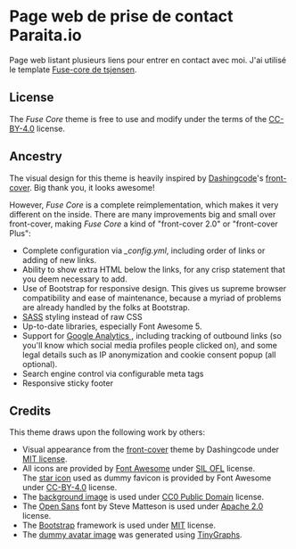 # Page web de prise de contact Paraita.io

Page web listant plusieurs liens pour entrer en contact avec moi.
J'ai utilisé le template [Fuse-core de tsjensen](https://github.com/tsjensen/fuse-core).


## License

The *Fuse Core* theme is free to use and modify under the terms of the
[CC-BY-4.0](https://creativecommons.org/licenses/by/4.0/) license.

## Ancestry

The visual design for this theme is heavily inspired by [Dashingcode](https://github.com/dashingcode)'s
[front-cover](https://github.com/dashingcode/front-cover). Big thank you, it looks awesome!

However, *Fuse Core* is a complete reimplementation, which makes it very different on the inside.
There are many improvements big and small over front-cover, making *Fuse Core* a kind of "front-cover 2.0" or
"front-cover Plus":

- Complete configuration via *_config.yml*, including order of links or adding of new links.
- Ability to show extra HTML below the links, for any crisp statement that you deem necessary to add.
- Use of Bootstrap for responsive design. This gives us supreme browser compatibility and ease of maintenance,
  because a myriad of problems are already handled by the folks at Bootstrap.
- [SASS](https://sass-lang.com/) styling instead of raw CSS
- Up-to-date libraries, especially Font Awesome&nbsp;5.
- Support for [Google Analytics ](https://analytics.google.com/analytics/web/), including tracking of outbound links
  (so you'll know which social media profiles people clicked on), and some legal details such as IP anonymization
  and cookie consent popup (all optional).
- Search engine control via configurable meta tags
- Responsive sticky footer


## Credits

This theme draws upon the following work by others:

- Visual appearance from the [front-cover](https://github.com/dashingcode/front-cover) theme by Dashingcode under
  [MIT license](https://github.com/dashingcode/front-cover/blob/5fb173ed1b130a1414b8f839feea6d4e97cbd9b4/LICENSE).
- All icons are provided by [Font Awesome](https://fontawesome.com/) under
  [SIL OFL](https://fontawesome.com/license) license.  
  The [star icon](https://fontawesome.com/icons/star?style=solid) used as dummy favicon is provided
  by Font Awesome under [CC-BY-4.0](https://creativecommons.org/licenses/by/4.0/) license.
- The [background image](https://pxhere.com/en/photo/792989) is used under
  [CC0 Public Domain](https://creativecommons.org/publicdomain/zero/1.0/) license.
- The [Open Sans](https://fonts.google.com/specimen/Open+Sans) font by Steve Matteson is used under
  [Apache 2.0](http://www.apache.org/licenses/LICENSE-2.0) license.
- The [Bootstrap](https://getbootstrap.com/) framework is used under
  [MIT](https://github.com/twbs/bootstrap/blob/9c469cd0e8abaac19c163622ed68b6783dfa366c/LICENSE) license.
- The [dummy avatar image](images/avatar.svg) was generated using [TinyGraphs](http://www.tinygraphs.com/).
